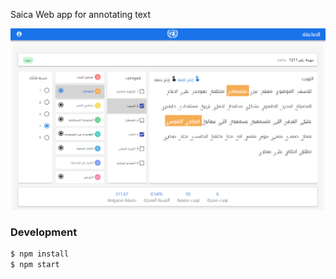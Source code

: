 Saica Web app for annotating text

![N|Solid](https://raw.githubusercontent.com/Saica-Project/portal/master/public/SaicaApp.PNG)


### Development
```sh
$ npm install
$ npm start
```
